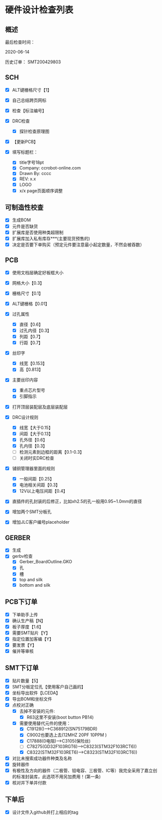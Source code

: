 # 硬件设计检查列表
## 概述

最后检查时间：

2020-06-14

历史订单：
SMT200429803

## SCH

- [x] ALT键栅格尺寸【1】

- [x] 自己总结跨页网标

- [x] 检查【标注编号】

- [x] DRC检查
    - [x] 探针检查原理图

- [x] 【更新PCB】

- [x] 填写标题栏：
    - [x] title字号18pt
    - [x] Company: ccrobot-online.com
    - [x] Drawn By: cccc
    - [x] REV: x.x
    - [x] LOGO
    - [x] x/x page页面顺序调整

## 可制造性校查

- [x] 生成BOM
- [x] 元件是否缺货
- [x] 扩展库是否使用种类超限制
- [x] 扩展库加入私有库存***(主要现货预售的)
- [x] 决定是否要下单购买（预定元件要注意最小起定数量，不然会被吞数）
    
## PCB
- [x] 使用文档层确定好板框大小

- [x] 网格大小【0.3】

- [x] 栅格尺寸【0.1】

- [x] ALT键栅格【0.01】

- [x] 过孔属性
    - [x] 直径【0.6】
    - [x] 过孔内径【0.3】
    - [x] 列距【0.7】
    - [x] 行距【0.7】
    
- [x] 丝印字
    - [x] 线宽【0.153】
    - [x] 高【0.813】
    
- [x] 主要丝印内容
    - [x] 重点芯片型号
    - [x] 引脚指示
    
- [x] 打开顶层装配层及底层装配层
    
- [x] DRC设计规则
    - [x] 线宽【大于0.15】
    - [x] 间距【大于0.13】
    - [x] 孔外径【0.6】
    - [x] 孔内径【0.3】
    - [ ] 检测元素到边框的距离【0.1-0.3】
    - [ ] 关闭时实DRC检查
    
- [x] 铺铜管理器里面的规则
    - [x] 一般间距【0.25】
    - [x] 电池相关间距【0.3】
    - [x] 12V以上电压间距【0.4】
    
- [x] 直插件的孔封装的后修正，比如xh2.5的孔一般用0.95~1.0mm的直径

- [x] 增加两个SMT分板孔

- [x] 增加JLC客户编号placeholder

## GERBER

- [x] 生成
- [x] gerbv检查
    - [x] Gerber_BoardOutline.GKO
    - [x] 孔
    - [x] 槽
    - [x] top and silk
    - [x] bottom and silk

## PCB下订单

- [x] 下单助手上传
- [x] 确认生产稿【N】
- [x] 板子厚度【1.6】
- [x] 需要SMT贴片【Y】
- [x] 指定位置加客编【Y】
- [x] 要发票【Y】
- [x] 催并等审核

## SMT下订单

- [x] 贴片数量【5】
- [x] SMT分板定位孔【使用客户自己画的】
- [x] 坐标导出软件【LCEDA】
- [x] 导出BOM和坐标文件
- [x] 点校对正确
    - [x] 去掉不安装的元件:
        - [x] R63这里不安装(boot button PB14)
    - [x] 需要使用替代元件的使用：
        - [x] C19128()-->C368912(SN75179BDR)
        - [x] C9002也要选上去(12MHZ 20PF 10PPM )
        - [x] C17888(0电阻)-->C3105(保险丝)
        - [ ] C78275(GD32F103RGT6)-->C8323(STM32F103RCT6))
        - [x] C8322(STM32F103RET6)-->C8323(STM32F103RCT6))
- [x] 对比未搜索成功器件种类及名称
- [x] 旋转器件
- [x] 有极性及方向的器件（二极管、钽电容、三极管、IC等）我完全采用了嘉立创的标准封装库，此选项不用另加费用！(第一条)
- [x] 核对并下单并付款

## 下单后
- [x] 设计文件入github并打上相应的tag



